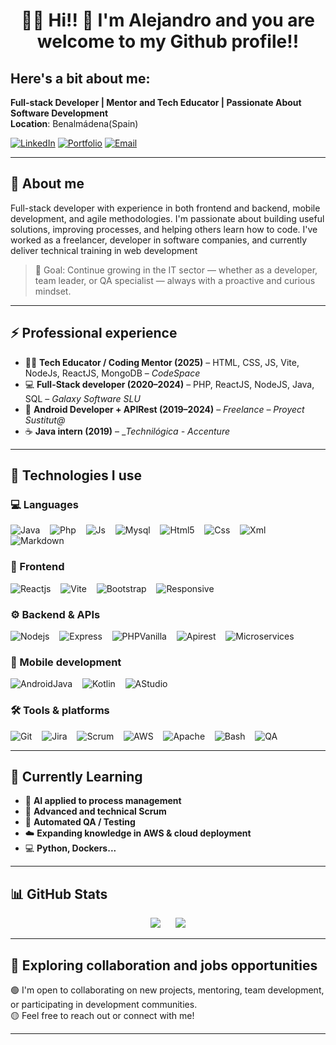 <h1 align='center'>👨‍💻 Hi!! 👋 I'm Alejandro and you are welcome to my Github profile!!</h1>

## Here's a bit about me:

**Full-stack Developer | Mentor and Tech Educator  | Passionate About Software Development**   
**Location**: Benalmádena(Spain)

[![LinkedIn](https://img.shields.io/badge/LinkedIn-Alejandro_García_Serrano-blue)](https://www.linkedin.com/in/alegarse/)
[![Portfolio](https://img.shields.io/badge/Portfolio-Personal%20Info-green)](https://portfolioags.arenalsoft.es/)
[![Email](https://img.shields.io/badge/Email-agscm2@gmail.com-orange)](mailto:agscm2@gmail.com)


---

## 🧠 About me

Full-stack developer with experience in both frontend and backend, mobile development, and agile methodologies. I'm passionate about building useful solutions, improving processes, and helping others learn how to code.
I've worked as a freelancer, developer in software companies, and currently deliver technical training in web development

> 🎯 Goal: Continue growing in the IT sector — whether as a developer, team leader, or QA specialist — always with a proactive and curious mindset.

---

## ⚡ Professional experience

- 👨‍🏫 **Tech Educator / Coding Mentor (2025)** – HTML, CSS, JS, Vite, NodeJs, ReactJS, MongoDB – *CodeSpace*
- 💻 **Full-Stack developer (2020–2024)** – PHP, ReactJS, NodeJS, Java, SQL – *Galaxy Software SLU*
- 📱 **Android Developer + APIRest (2019–2024)** – *Freelance – Proyect Sustitut@*
- ☕ **Java intern (2019)** – _*Technilógica - Accenture*

---

## 🔧 Technologies I use

### 💻 Languages
![Java](https://img.shields.io/badge/Java-grey)&nbsp;&nbsp;&nbsp;
![Php](https://img.shields.io/badge/Php-blue)&nbsp;&nbsp;&nbsp;
![Js](https://img.shields.io/badge/JavaScript-yellow)&nbsp;&nbsp;&nbsp;
![Mysql](https://img.shields.io/badge/MySQL-white)&nbsp;&nbsp;&nbsp;
![Html5](https://img.shields.io/badge/HTML5-orange)&nbsp;&nbsp;&nbsp;
![Css](https://img.shields.io/badge/CSS-blue)&nbsp;&nbsp;&nbsp;
![Xml](https://img.shields.io/badge/XML-pink)&nbsp;&nbsp;&nbsp;
![Markdown](https://img.shields.io/badge/Markdown-brown)&nbsp;&nbsp;&nbsp;    

### 🚀 Frontend
![Reactjs](https://img.shields.io/badge/ReactJS-blue)&nbsp;&nbsp;&nbsp;
![Vite](https://img.shields.io/badge/Vite-purple)&nbsp;&nbsp;&nbsp;
![Bootstrap](https://img.shields.io/badge/Boststrap-white)&nbsp;&nbsp;&nbsp;
![Responsive](https://img.shields.io/badge/Responsive-green)&nbsp;&nbsp;&nbsp;

### ⚙️ Backend & APIs
![Nodejs](https://img.shields.io/badge/ReactJS-green)&nbsp;&nbsp;&nbsp;
![Express](https://img.shields.io/badge/Vite-orange)&nbsp;&nbsp;&nbsp;
![PHPVanilla](https://img.shields.io/badge/Boststrap-white)&nbsp;&nbsp;&nbsp;
![Apirest](https://img.shields.io/badge/Responsive-red)&nbsp;&nbsp;&nbsp;
![Microservices](https://img.shields.io/badge/Responsive-grey)&nbsp;&nbsp;&nbsp;

### 📱 Mobile development
![AndroidJava](https://img.shields.io/badge/Android_Java-white)&nbsp;&nbsp;&nbsp;
![Kotlin](https://img.shields.io/badge/Kotlin-purple)&nbsp;&nbsp;&nbsp;
![AStudio](https://img.shields.io/badge/Android_Studio-grey)&nbsp;&nbsp;&nbsp;

### 🛠️ Tools & platforms
![Git](https://img.shields.io/badge/Git-yellow)&nbsp;&nbsp;&nbsp;
![Jira](https://img.shields.io/badge/Jira-blue)&nbsp;&nbsp;&nbsp;
![Scrum](https://img.shields.io/badge/Scrum-grey)&nbsp;&nbsp;&nbsp;
![AWS](https://img.shields.io/badge/AWS-white)&nbsp;&nbsp;&nbsp;
![Apache](https://img.shields.io/badge/Apache-orange)&nbsp;&nbsp;&nbsp;
![Bash](https://img.shields.io/badge/Bash-blue)&nbsp;&nbsp;&nbsp;
![QA](https://img.shields.io/badge/QA-pink)&nbsp;&nbsp;&nbsp; 

---

## 📘 Currently Learning

- 🤖 **AI applied to process management**
- 🔄 **Advanced and technical Scrum**
- 🧪 **Automated QA / Testing**
- ☁️ **Expanding knowledge in AWS & cloud deployment**
- 💻 **Python, Dockers...** 

---

## 📊 GitHub Stats

<div align='center'">
<img src="https://github-readme-stats.vercel.app/api?username=alegarse&show_icons=true&theme=tokyonight"/>
&nbsp;&nbsp;&nbsp;&nbsp;
<img src="https://github-readme-stats.vercel.app/api/top-langs/?username=alegarse&layout=compact&theme=tokyonight"/>
</div>


---

## 💬 Exploring collaboration and jobs opportunities   
🟢 I'm open to collaborating on new projects, mentoring, team development, or participating in development communities.  
🟡 Feel free to reach out or connect with me!


---
